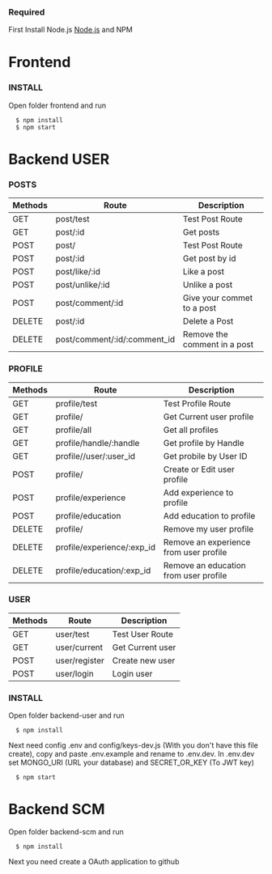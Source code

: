### Required
First Install Node.js
[Node.js](https://nodejs.org/en/download/) and NPM

# Frontend

### INSTALL
Open folder frontend and run
```
  $ npm install
  $ npm start
```

# Backend USER

### POSTS
| Methods  | Route                        | Description                  |
| -------- | ---------------------------- | ---------------------------- |
|   GET    | post/test                    | Test Post Route              |
|   GET    | post/:id                     | Get posts                    |
|   POST   | post/                        | Test Post Route              |
|   POST   | post/:id                     | Get post by id               |
|   POST   | post/like/:id                | Like a post                  |
|   POST   | post/unlike/:id              | Unlike a post                |
|   POST   | post/comment/:id             | Give your commet to a post   |
|   DELETE | post/:id                     | Delete a Post                |
|   DELETE | post/comment/:id/:comment_id | Remove the comment in a post |

### PROFILE
| Methods  | Route                        | Description                            |
| -------- | ---------------------------- | -------------------------------------- |
|   GET    | profile/test                 | Test Profile Route                     |
|   GET    | profile/                     | Get Current user profile               |
|   GET    | profile/all                  | Get all profiles                       |
|   GET    | profile/handle/:handle       | Get profile by Handle                  |
|   GET    | profile//user/:user_id       | Get probile by User ID                 |
|   POST   | profile/                     | Create or Edit user profile            |
|   POST   | profile/experience           | Add experience to profile              |
|   POST   | profile/education            | Add education to profile               |
|   DELETE | profile/                     | Remove my user profile                 |
|   DELETE | profile/experience/:exp_id   | Remove an experience from user profile |
|   DELETE | profile/education/:exp_id    | Remove an education from user profile  |

### USER
| Methods  | Route          | Description       |
| -------- | -------------- | ----------------- |
|   GET    | user/test      | Test User Route   |
|   GET    | user/current   | Get Current user  |
|   POST   | user/register  | Create new user   |
|   POST   | user/login     | Login user        |



### INSTALL
Open folder backend-user and run

```
  $ npm install
```

Next need config .env and config/keys-dev.js (With you don't have this file create), copy and paste .env.example and rename to .env.dev.
In .env.dev set MONGO_URI (URL your database) and SECRET_OR_KEY (To JWT key)

```
  $ npm start
```

# Backend SCM
Open folder backend-scm and run

```
  $ npm install
```

Next you need create a OAuth application to github